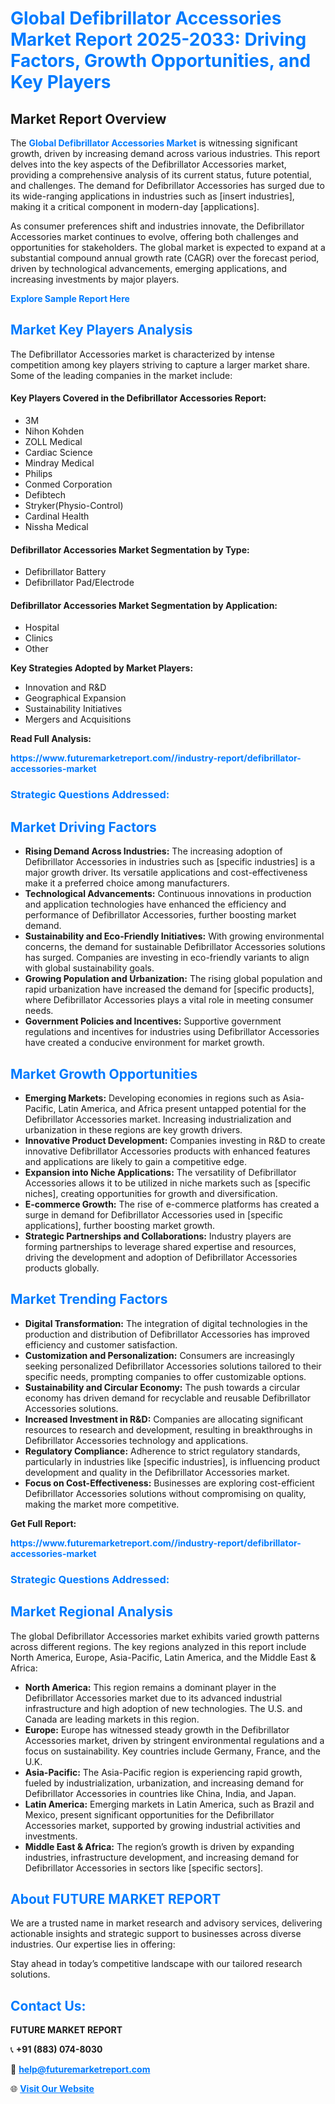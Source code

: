 <h1 style="color: #007BFF;">Global Defibrillator Accessories Market Report 2025-2033: Driving Factors, Growth Opportunities, and Key Players</h1>

<section id="overview">
<h2>Market Report Overview</h2>
<p>The <a href="https://www.futuremarketreport.com//industry-report/defibrillator-accessories-market" style="color: #007BFF; text-decoration: none;"><strong>Global Defibrillator Accessories Market</strong></a> is witnessing significant growth, driven by increasing demand across various industries. This report delves into the key aspects of the Defibrillator Accessories market, providing a comprehensive analysis of its current status, future potential, and challenges. The demand for Defibrillator Accessories has surged due to its wide-ranging applications in industries such as [insert industries], making it a critical component in modern-day [applications].</p>
<p>As consumer preferences shift and industries innovate, the Defibrillator Accessories market continues to evolve, offering both challenges and opportunities for stakeholders. The global market is expected to expand at a substantial compound annual growth rate (CAGR) over the forecast period, driven by technological advancements, emerging applications, and increasing investments by major players.</p>
</section>

<section id="overview">
<p><a href="https://www.futuremarketreport.com//request-sample/reportId=78708" style="color: #007BFF; text-decoration: none;"><strong>Explore Sample Report Here</strong></a></p>
</section>

<section id="key-players">
<h2 style="color: #007BFF;">Market Key Players Analysis</h2>
<p>The Defibrillator Accessories market is characterized by intense competition among key players striving to capture a larger market share. Some of the leading companies in the market include:</p>
<h4>Key Players Covered in the Defibrillator Accessories Report:</h4>
<ul><li>3M</li><li>Nihon Kohden</li><li>ZOLL Medical</li><li>Cardiac Science</li><li>Mindray Medical</li><li>Philips</li><li>Conmed Corporation</li><li>Defibtech</li><li>Stryker(Physio-Control)</li><li>Cardinal Health</li><li>Nissha Medical</li></ul>
<h4>Defibrillator Accessories Market Segmentation by Type:</h4>
<ul><li>Defibrillator Battery</li><li>Defibrillator Pad/Electrode</li></ul>

<h4>Defibrillator Accessories Market Segmentation by Application:</h4>
<ul><li>Hospital</li><li>Clinics</li><li>Other</li></ul>
<p><strong>Key Strategies Adopted by Market Players:</strong></p>
<ul>
<li>Innovation and R&D</li>
<li>Geographical Expansion</li>
<li>Sustainability Initiatives</li>
<li>Mergers and Acquisitions</li>
</ul>
</section>

<section>
<p><strong>Read Full Analysis: </strong></p><a href="https://www.futuremarketreport.com//industry-report/defibrillator-accessories-market" style="color: #007BFF; text-decoration: none;"><strong>https://www.futuremarketreport.com//industry-report/defibrillator-accessories-market</strong></a>
<h3 style="color: #007BFF;">Strategic Questions Addressed:</h3>
</section>

<section id="driving-factors">
<h2 style="color: #007BFF;">Market Driving Factors</h2>
<ul>
<li><strong>Rising Demand Across Industries:</strong> The increasing adoption of Defibrillator Accessories in industries such as [specific industries] is a major growth driver. Its versatile applications and cost-effectiveness make it a preferred choice among manufacturers.</li>
<li><strong>Technological Advancements:</strong> Continuous innovations in production and application technologies have enhanced the efficiency and performance of Defibrillator Accessories, further boosting market demand.</li>
<li><strong>Sustainability and Eco-Friendly Initiatives:</strong> With growing environmental concerns, the demand for sustainable Defibrillator Accessories solutions has surged. Companies are investing in eco-friendly variants to align with global sustainability goals.</li>
<li><strong>Growing Population and Urbanization:</strong> The rising global population and rapid urbanization have increased the demand for [specific products], where Defibrillator Accessories plays a vital role in meeting consumer needs.</li>
<li><strong>Government Policies and Incentives:</strong> Supportive government regulations and incentives for industries using Defibrillator Accessories have created a conducive environment for market growth.</li>
</ul>
</section>

<section id="growth-opportunities">
<h2 style="color: #007BFF;">Market Growth Opportunities</h2>
<ul>
<li><strong>Emerging Markets:</strong> Developing economies in regions such as Asia-Pacific, Latin America, and Africa present untapped potential for the Defibrillator Accessories market. Increasing industrialization and urbanization in these regions are key growth drivers.</li>
<li><strong>Innovative Product Development:</strong> Companies investing in R&D to create innovative Defibrillator Accessories products with enhanced features and applications are likely to gain a competitive edge.</li>
<li><strong>Expansion into Niche Applications:</strong> The versatility of Defibrillator Accessories allows it to be utilized in niche markets such as [specific niches], creating opportunities for growth and diversification.</li>
<li><strong>E-commerce Growth:</strong> The rise of e-commerce platforms has created a surge in demand for Defibrillator Accessories used in [specific applications], further boosting market growth.</li>
<li><strong>Strategic Partnerships and Collaborations:</strong> Industry players are forming partnerships to leverage shared expertise and resources, driving the development and adoption of Defibrillator Accessories products globally.</li>
</ul>
</section>

<section id="trending-factors">
<h2 style="color: #007BFF;">Market Trending Factors</h2>
<ul>
<li><strong>Digital Transformation:</strong> The integration of digital technologies in the production and distribution of Defibrillator Accessories has improved efficiency and customer satisfaction.</li>
<li><strong>Customization and Personalization:</strong> Consumers are increasingly seeking personalized Defibrillator Accessories solutions tailored to their specific needs, prompting companies to offer customizable options.</li>
<li><strong>Sustainability and Circular Economy:</strong> The push towards a circular economy has driven demand for recyclable and reusable Defibrillator Accessories solutions.</li>
<li><strong>Increased Investment in R&D:</strong> Companies are allocating significant resources to research and development, resulting in breakthroughs in Defibrillator Accessories technology and applications.</li>
<li><strong>Regulatory Compliance:</strong> Adherence to strict regulatory standards, particularly in industries like [specific industries], is influencing product development and quality in the Defibrillator Accessories market.</li>
<li><strong>Focus on Cost-Effectiveness:</strong> Businesses are exploring cost-efficient Defibrillator Accessories solutions without compromising on quality, making the market more competitive.</li>
</ul>
</section>

<section>
<p><strong>Get Full Report: </strong></p><a href="https://www.futuremarketreport.com//industry-report/defibrillator-accessories-market" style="color: #007BFF; text-decoration: none;"><strong>https://www.futuremarketreport.com//industry-report/defibrillator-accessories-market</strong></a>
<h3 style="color: #007BFF;">Strategic Questions Addressed:</h3>
</section>


<section id="regional-analysis">
<h2 style="color: #007BFF;">Market Regional Analysis</h2>
<p>The global Defibrillator Accessories market exhibits varied growth patterns across different regions. The key regions analyzed in this report include North America, Europe, Asia-Pacific, Latin America, and the Middle East & Africa:</p>
<ul>
<li><strong>North America:</strong> This region remains a dominant player in the Defibrillator Accessories market due to its advanced industrial infrastructure and high adoption of new technologies. The U.S. and Canada are leading markets in this region.</li>
<li><strong>Europe:</strong> Europe has witnessed steady growth in the Defibrillator Accessories market, driven by stringent environmental regulations and a focus on sustainability. Key countries include Germany, France, and the U.K.</li>
<li><strong>Asia-Pacific:</strong> The Asia-Pacific region is experiencing rapid growth, fueled by industrialization, urbanization, and increasing demand for Defibrillator Accessories in countries like China, India, and Japan.</li>
<li><strong>Latin America:</strong> Emerging markets in Latin America, such as Brazil and Mexico, present significant opportunities for the Defibrillator Accessories market, supported by growing industrial activities and investments.</li>
<li><strong>Middle East & Africa:</strong> The region’s growth is driven by expanding industries, infrastructure development, and increasing demand for Defibrillator Accessories in sectors like [specific sectors].</li>
</ul>
</section>

<footer>
<h2 style="color: #007BFF;">About FUTURE MARKET REPORT</h2>
<p>We are a trusted name in market research and advisory services, delivering actionable insights and strategic support to businesses across diverse industries. Our expertise lies in offering:</p>

<p>Stay ahead in today’s competitive landscape with our tailored research solutions.</p>

<h2 style="color: #007BFF;">Contact Us:</h2>
<p><strong>FUTURE MARKET REPORT</strong></p>
<p>📞 <strong>+91 (883) 074-8030</strong></p>
<p>📧 <strong><a href="mailto:help@futuremarketreport.com" style="color: #007BFF;">help@futuremarketreport.com</a></strong></p>
<p>🌐 <strong><a href="https://www.futuremarketreport.com/" style="color: #007BFF;">Visit Our Website</a></strong></p>
</footer>